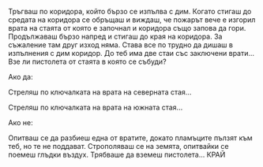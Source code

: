 Тръгваш по коридора, който бързо се изпълва с дим. 
Когато стигаш до средата на коридора се обръщаш и виждаш, 
че пожарът вече е изгорил врата на стаята от която е започнал 
и коридора също запова да гори. Продължаваш бързо напред и 
стигаш до края на коридора. За съжаление там друг изход няма. 
Става все по трудно да дишаш в изпълнения с дим коридор. 
До теб има две стаи със заключени врати... 
Взе ли пистолета от стаята в която се събуди?

Ако да:

Стреляш по ключалката на врата на северната стая...

Стреляш по ключалката на врата на южната стая...

Ако не: 

Опитваш се да разбиеш една от вратите, докато пламъците пълзят към теб, но те не поддават.
Строполяваш се на земята, опитвайки се поемеш глъдки въздух. Трябваше да вземеш пистолета... КРАЙ